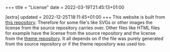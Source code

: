 +++
title = "License"
date = 2022-03-19T21:45:13+01:00

[extra]
updated = 2022-12-25T18:11:45+01:00
+++
This website is built from [this repository](https://codeberg.org/annaaurora/annaaurora.eu). Therefore for some file's like SVGs or other images the license from the source repository carries over. Other files like HTML files for example have the license from the source repository and the license from the [theme repository](https://codeberg.org/annaaurora/merm/src/branch/main/LICENSE.md). It all depends on if the file was purely generated from the source repository or if the theme repository was used too.
